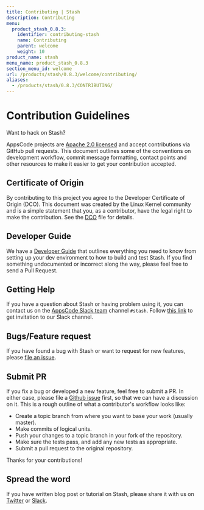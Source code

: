 ```yaml
---
title: Contributing | Stash
description: Contributing
menu:
  product_stash_0.8.3:
    identifier: contributing-stash
    name: Contributing
    parent: welcome
    weight: 10
product_name: stash
menu_name: product_stash_0.8.3
section_menu_id: welcome
url: /products/stash/0.8.3/welcome/contributing/
aliases:
  - /products/stash/0.8.3/CONTRIBUTING/
---
```


# Contribution Guidelines
Want to hack on Stash?

AppsCode projects are [Apache 2.0 licensed](https://github.com/appscode/stash/blob/master/LICENSE) and accept contributions via
GitHub pull requests.  This document outlines some of the conventions on
development workflow, commit message formatting, contact points and other
resources to make it easier to get your contribution accepted.

## Certificate of Origin

By contributing to this project you agree to the Developer Certificate of
Origin (DCO). This document was created by the Linux Kernel community and is a
simple statement that you, as a contributor, have the legal right to make the
contribution. See the [DCO](https://github.com/appscode/stash/blob/master/DCO) file for details.

## Developer Guide

We have a [Developer Guide](/products/stash/0.8.3/setup/developer-guide/overview) that outlines everything you need to know from setting up your
dev environment to how to build and test Stash. If you find something undocumented or incorrect along the way,
please feel free to send a Pull Request.

## Getting Help

If you have a question about Stash or having problem using it, you can contact us on the [AppsCode Slack team](https://appscode.slack.com/messages/C8NCX6N23/details/) channel `#stash`. Follow [this link](https://slack.appscode.com) to get invitation to our Slack channel.

## Bugs/Feature request

If you have found a bug with Stash or want to request for new features, please [file an issue](https://github.com/appscode/stash/issues/new).

## Submit PR

If you fix a bug or developed a new feature, feel free to submit a PR. In either case, please file a [Github issue](https://github.com/appscode/stash/issues/new) first, so that we can have a discussion on it. This is a rough outline of what a contributor's workflow looks like:

- Create a topic branch from where you want to base your work (usually master).
- Make commits of logical units.
- Push your changes to a topic branch in your fork of the repository.
- Make sure the tests pass, and add any new tests as appropriate.
- Submit a pull request to the original repository.

Thanks for your contributions!

## Spread the word

If you have written blog post or tutorial on Stash, please share it with us on [Twitter](https://twitter.com/AppsCodeHQ) or [Slack](https://slack.appscode.com).
